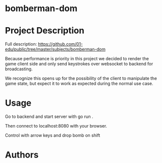 # bomberman-dom

# Project Description
Full description:
https://github.com/01-edu/public/tree/master/subjects/bomberman-dom

Because performance is priority in this project we decided to render the game client side and only send keystrokes over websocket to backend for broadcasting.

We recognize this opens up for the possibility of the client to manipulate the game state, but expect it to work as expected during the normal use case.


# Usage
Go to backend and start server with go run .

Then connect to localhost:8080 with your browser.

Control with arrow keys and drop bomb on shift
# Authors

